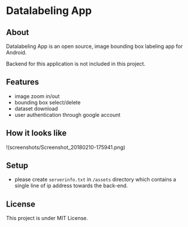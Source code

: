 # Datalabeling App
## About
Datalabeling App is an open source, image bounding box labeling app for Android.

Backend for this application is not included in this project.

## Features
- image zoom in/out
- bounding box select/delete
- dataset download
- user authentication through google account

## How it looks like
!(screenshots/Screenshot_20180210-175941.png)

## Setup
- please create `serverinfo.txt` in `/assets` directory which contains a single line of ip address towards the back-end.


## License
This project is under MIT License.

